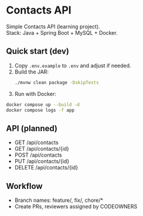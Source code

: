 # Contacts API

Simple Contacts API (learning project).  
Stack: Java + Spring Boot + MySQL + Docker.

## Quick start (dev)
1. Copy `.env.example` to `.env` and adjust if needed.
2. Build the JAR:
   ```bash
   ./mvnw clean package -DskipTests
   ```
3. Run with Docker:
```bash
docker compose up --build -d
docker compose logs -f app
```

## API (planned)
- GET /api/contacts
- GET /api/contacts/{id}
- POST /api/contacts
- PUT /api/contacts/{id}
- DELETE /api/contacts/{id}

## Workflow

- Branch names: feature/, fix/, chore/*
- Create PRs, reviewers assigned by CODEOWNERS
